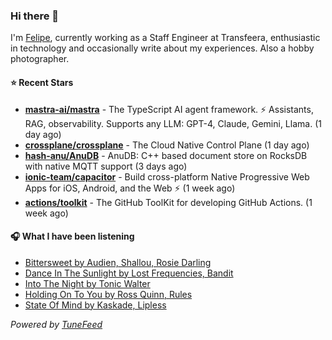 ### Hi there 👋

I'm [Felipe](https://felipevm.com), currently working as a Staff Engineer at Transfeera, enthusiastic in technology and occasionally write about my experiences. Also a hobby photographer.

#### ⭐ Recent Stars
- **[mastra-ai/mastra](https://github.com/mastra-ai/mastra)** - The TypeScript AI agent framework. ⚡ Assistants, RAG, observability. Supports any LLM: GPT-4, Claude, Gemini, Llama. (1 day ago)
- **[crossplane/crossplane](https://github.com/crossplane/crossplane)** - The Cloud Native Control Plane (1 day ago)
- **[hash-anu/AnuDB](https://github.com/hash-anu/AnuDB)** - AnuDB: C&#43;&#43; based document store on RocksDB with native MQTT support (3 days ago)
- **[ionic-team/capacitor](https://github.com/ionic-team/capacitor)** - Build cross-platform Native Progressive Web Apps for iOS, Android, and the Web ⚡️ (1 week ago)
- **[actions/toolkit](https://github.com/actions/toolkit)** - The GitHub ToolKit for developing GitHub Actions. (1 week ago)

#### 🎧 What I have been listening
- [Bittersweet by Audien, Shallou, Rosie Darling](https://open.spotify.com/track/33Q6yV1CVOkgeqKmtjnWUE)
- [Dance In The Sunlight by Lost Frequencies, Bandit](https://open.spotify.com/track/3ipy5ap1gVSdERpF5ays6F)
- [Into The Night by Tonic Walter](https://open.spotify.com/track/7LMsAia3rSvaNrHjgfuJzB)
- [Holding On To You by Ross Quinn, Rules](https://open.spotify.com/track/2oHXwRlyCSsLUroGC0rLtH)
- [State Of Mind by Kaskade, Lipless](https://open.spotify.com/track/769a3KrWIeyqIeAsKSyq2Y)

_Powered by [TuneFeed](https://tunefeed.app?ref=github.com)_
